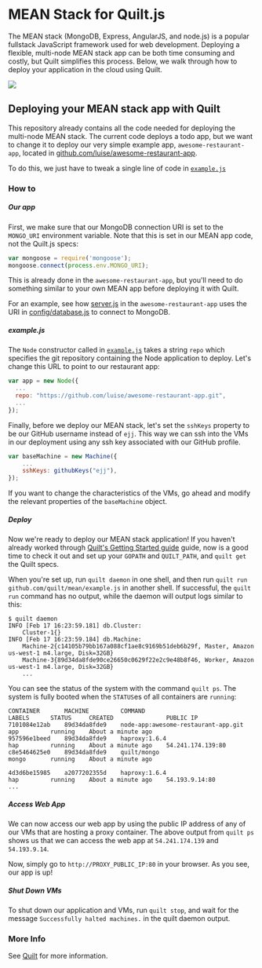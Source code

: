 # MEAN Stack for Quilt.js
The MEAN stack (MongoDB, Express, AngularJS, and node.js) is a popular fullstack
JavaScript framework used for web development. Deploying a flexible, multi-node
MEAN stack app can be both time consuming and costly, but Quilt simplifies this
process. Below, we walk through how to deploy your application in the cloud
using Quilt.

<img src="./images/mean.gif">

## Deploying your MEAN stack app with Quilt
This repository already contains all the code needed for deploying the multi-node
MEAN stack. The current code deploys a todo app, but we want to change it to
deploy our very simple example app, `awesome-restaurant-app`, located in
[github.com/luise/awesome-restaurant-app](https://github.com/luise/awesome-restaurant-app.git).

To do this, we just have to tweak a single line of code in
[`example.js`](./example.js)

### How to

##### Our app
First, we make sure that our MongoDB connection URI is set to the `MONGO_URI`
environment variable. Note that this is set in our MEAN app code, not the
Quilt.js specs:

```javascript
var mongoose = require('mongoose');
mongoose.connect(process.env.MONGO_URI);
```

This is already done in the `awesome-restaurant-app`, but you'll need to
do something similar to your own MEAN app before deploying it with Quilt.

For an example, see how [server.js](https://github.com/luise/awesome-restaurant-app/blob/master/server.js#L10)
in the `awesome-restaurant-app` uses the URI in [config/database.js](https://github.com/luise/awesome-restaurant-app/blob/master/config/database.js) to connect to MongoDB.

##### example.js
The `Node` constructor called in [`example.js`](./example.js) takes a string
`repo` which specifies the git repository containing the Node application to
deploy. Let's change this URL to point to our restaurant app:

```javascript
var app = new Node({
  ...
  repo: "https://github.com/luise/awesome-restaurant-app.git",
  ...
});
```

Finally, before we deploy our MEAN stack, let's set the `sshKeys` property to
be our GitHub username instead of `ejj`. This way we can ssh into the VMs in
our deployment using any ssh key associated with our GitHub profile.

```javascript
var baseMachine = new Machine({
    ...
    sshKeys: githubKeys("ejj"),
});
```

If you want to change the characteristics of the VMs, go ahead and modify the
relevant properties of the `baseMachine` object.

##### Deploy
Now we're ready to deploy our MEAN stack application! If you haven't already
worked through [Quilt's Getting Started guide](https://github.com/NetSys/quilt/blob/master/docs/GettingStarted.md)
guide, now is a good time to check it out and set up your `GOPATH` and
`QUILT_PATH`, and `quilt get` the Quilt specs.

When you're set up, run `quilt daemon` in one shell, and then run
`quilt run github.com/quilt/mean/example.js` in another shell. If successful,
the `quilt run` command has no output, while the daemon will output logs
similar to this:

```
$ quilt daemon
INFO [Feb 17 16:23:59.181] db.Cluster:
	Cluster-1{}
INFO [Feb 17 16:23:59.184] db.Machine:
	Machine-2{c14105b79bb167a088cf1ae8c9169b51deb6b29f, Master, Amazon us-west-1 m4.large, Disk=32GB}
	Machine-3{89d34da8fde90ce26650c0629f22e2c9e48b8f46, Worker, Amazon us-west-1 m4.large, Disk=32GB}
	...
```

You can see the status of the system with the command `quilt ps`. The system is
fully booted when the `STATUS`es of all containers are `running`:

```
CONTAINER       MACHINE         COMMAND                                 LABELS      STATUS     CREATED               PUBLIC IP
7101084e12ab    89d34da8fde9    node-app:awesome-restaurant-app.git     app         running    About a minute ago
957596e1beed    89d34da8fde9    haproxy:1.6.4                           hap         running    About a minute ago    54.241.174.139:80
c8e5464625e0    89d34da8fde9    quilt/mongo                             mongo       running    About a minute ago

4d3d6be15985    a2077202355d    haproxy:1.6.4                           hap         running    About a minute ago    54.193.9.14:80
...
```

##### Access Web App
We can now access our web app by using the public IP address of any of our VMs
that are hosting a proxy container. The above output from `quilt ps` shows us
that we can access the web app at `54.241.174.139` and `54.193.9.14`.

Now, simply go to `http://PROXY_PUBLIC_IP:80` in your browser. As you see, our
app is up!

##### Shut Down VMs
To shut down our application and VMs, run `quilt stop`, and wait for the message
`Successfully halted machines.` in the quilt daemon output.

### More Info
See [Quilt](http://quilt.io) for more information.

